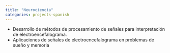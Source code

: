 ```yaml
---
title: "Neurociencia"
categories: projects-spanish
---
```


* Desarrollo de métodos de procesamiento de señales para interpretación de electroencefalograma.
* Aplicaciones de señales de electroencefalograma en problemas de sueño y memoria